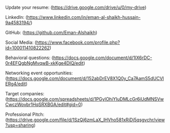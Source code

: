 Update your resume: (https://drive.google.com/drive/u/0/my-drive)

LinkedIn: (https://www.linkedin.com/in/eman-al-shaikh-hussain-9a4583194/)

GitHub: (https://github.com/Eman-Alshaikh)

Social Media: (https://www.facebook.com/profile.php?id=100011410822262)

Behavioral questions: (https://docs.google.com/document/d/1IX6rDC-0r4EFQgbNgMvqwB-xkKge4DIQ/edit)

Networking event opportunities: (https://docs.google.com/document/d/152abDrEV8X1Q0y_Ca7AamS5dUCVlERg4/edit)

Target companies: (https://docs.google.com/spreadsheets/d/1PGylOhiYIuDMLcGr6iUdMNSVwCwczWovbr1HqSRXBGA/edit#gid=0)

Professional Pitch: (https://drive.google.com/file/d/1SzQj6zmLaX_lHVho581xRiDj5qsgvchr/view?usp=sharing)
